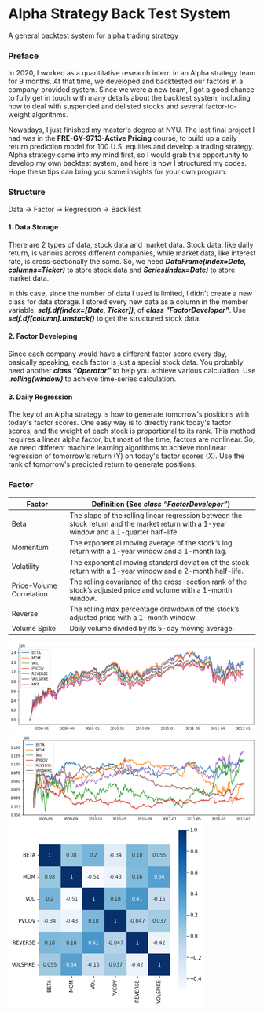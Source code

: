 # Alpha Strategy Back Test System
A general backtest system for alpha trading strategy

### Preface
In 2020, I worked as a quantitative research intern in an Alpha strategy team for 9 months. At that time, we developed and backtested our factors in a company-provided system. Since we were a new team, I got a good chance to fully get in touch with many details about the backtest system, including how to deal with suspended and delisted stocks and several factor-to-weight algorithms.  
  
Nowadays, I just finished my master's degree at NYU. The last final project I had was in the **FRE-GY-9713-Active Pricing** course, to build up a daily return prediction model for 100 U.S. equities and develop a trading strategy. Alpha strategy came into my mind first, so I would grab this opportunity to develop my own backtest system, and here is how I structured my codes. Hope these tips can bring you some insights for your own program.

### Structure
Data -> Factor -> Regression -> BackTest

#### 1. Data Storage
There are 2 types of data, stock data and market data. Stock data, like daily return, is various across different companies, while market data, like interest rate, is cross-sectionally the same. So, we need ***DataFrame(index=Date, columns=Ticker)*** to store stock data and ***Series(index=Date)*** to store market data.  
  
In this case, since the number of data I used is limited, I didn't create a new class for data storage. I stored every new data as a column in the member variable, ***self.df(index=[Date, Ticker])***, of ***class "FactorDeveloper"***. Use ***self.df[column].unstack()*** to get the structured stock data.

#### 2. Factor Developing
Since each company would have a different factor score every day, basically speaking, each factor is just a special stock data. You probably need another ***class “Operator”*** to help you achieve various calculation. Use ***.rolling(window)*** to achieve time-series calculation.

#### 3. Daily Regression
The key of an Alpha strategy is how to generate tomorrow's positions with today's factor scores. One easy way is to directly rank today's factor scores, and the weight of each stock is proportional to its rank. This method requires a linear alpha factor, but most of the time, factors are nonlinear. So, we need different machine learning algorithms to achieve nonlinear regression of tomorrow's return (Y) on today's factor scores (X). Use the rank of tomorrow's predicted return to generate positions.

### Factor
|Factor|Definition (See *class “FactorDeveloper”*)|
|---|---|
|Beta|The slope of the rolling linear regression between the stock return and the market return with a 1-year window and a 1-quarter half-life.|
|Momentum|The exponential moving average of the stock’s log return with a 1-year window and a 1-month lag.|
|Volatility|The exponential moving standard deviation of the stock return with a 1-year window and a 2-month half-life.|
|Price-Volume Correlation|The rolling covariance of the cross-section rank of the stock’s adjusted price and volume with a 1-month window.|
|Reverse|The rolling max percentage drawdown of the stock’s adjusted price with a 1-month window.|
|Volume Spike|Daily volume divided by its 5-day moving average.|

![](https://github.com/yuba316/Alpha_Strategy_BackTest_System/blob/main/figure/factor_mkt.png)
![](https://github.com/yuba316/Alpha_Strategy_BackTest_System/blob/main/figure/factor_hedge.png)
![](https://github.com/yuba316/Alpha_Strategy_BackTest_System/blob/main/figure/factor_corr.png)
